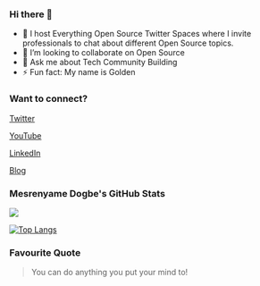 ### Hi there 👋

- 🔭 I host Everything Open Source Twitter Spaces where I invite professionals to chat about different Open Source topics.
- 👯 I’m looking to collaborate on Open Source
- 💬 Ask me about Tech Community Building
- ⚡ Fun fact: My name is Golden

<!-- 
- 🌱 I’m currently learning ...
- 🤔 I’m looking for help with ...
- 📫 How to reach me: ...
- 😄 Pronouns: ...
-->

### Want to connect?
[Twitter](https://twitter.com/mesrenyamedogbe)

[YouTube](https://www.youtube.com/@mesrenyamedogbe)

[LinkedIn](https://www.linkedin.com/in/abigail-mesrenyame-dogbe-83a1a5161/)

[Blog](https://mesrenyamedogbe.hashnode.dev/)


### Mesrenyame Dogbe's GitHub Stats
<img 
   src="https://github-readme-stats.vercel.app/api?username=mesrenyamedogbe&show_icons=true&theme=gruvbox"
/>

[![Top Langs](https://github-readme-stats.vercel.app/api/top-langs/?username=mesrenyamedogbe&layout=compact)](https://github.com/anuraghazra/github-readme-stats)

### Favourite Quote
> You can do anything you put your mind to!





